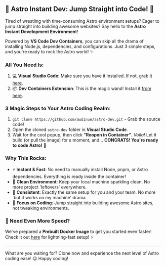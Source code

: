 ## 🚀 Astro Instant Dev: Jump Straight into Code! 🚀

Tired of wrestling with time-consuming Astro environment setups? Eager to jump straight into building awesome websites? Say hello to the **Astro Instant Development Environment**!

Powered by **VS Code Dev Containers**, you can skip all the drama of installing Node.js, dependencies, and configurations. Just 3 simple steps, and you're ready to rock the Astro world! ✨

### All You Need Is:

1.  💻 **Visual Studio Code**: Make sure you have it installed. If not, grab it [here](https://code.visualstudio.com/).
2.  📦 **Dev Containers Extension**: This is the magic wand! Install it [from here](https://marketplace.visualstudio.com/items/?itemName=ms-vscode-remote.remote-containers).

### 3 Magic Steps to Your Astro Coding Realm:

1.  `git clone https://github.com/audinue/astro-dev.git` - Grab the source code!
2.  Open the cloned `astro-dev` folder in **Visual Studio Code**.
3.  Wait for the cool popup, then click **"Reopen in Container"**. *Voila!* Let it build (or pull the image) for a moment, and... **CONGRATS! You're ready to code Astro!** 🎉

### Why This Rocks:

* ⚡ **Instant & Fast**: No need to manually install Node, pnpm, or Astro dependencies. Everything is ready inside the container!
* 🧼 **Clean Environment**: Keep your local machine sparkling clean. No more project 'leftovers' everywhere.
* 🤝 **Consistent**: Exactly the same setup for you and your team. No more 'but it works on my machine' drama.
* 🚀 **Focus on Coding**: Jump straight into building awesome Astro sites, not tweaking environments.

### 💨 Need Even More Speed?

We've prepared a **Prebuilt Docker Image** to get you started even faster! Check it out [here](https://github.com/audinue/astro-prebuild) for lightning-fast setup! ⚡

---

What are you waiting for? Clone now and experience the next level of Astro coding ease! 😉 Happy coding!
